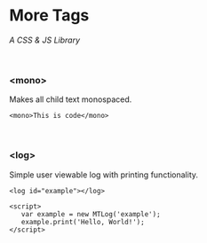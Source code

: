 # More Tags
*A CSS & JS Library*

<br>

### \<mono\>
Makes all child text monospaced.
```
<mono>This is code</mono>
```

<br>

### \<log\>
Simple user viewable log with printing functionality.
```
<log id="example"></log>

<script>
   var example = new MTLog('example');
   example.print('Hello, World!');
</script>
```
